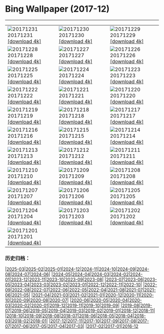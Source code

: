 # Bing Wallpaper (2017-12)
**************

<table><tr><td><img class="wallpaper" src="https://www.bing.com/az/hprichbg/rb/RosehipRobin_ZH-CN10943133314_1920x1080.jpg" alt="20171231"> 20171231 <a href="https://www.bing.com/az/hprichbg/rb/RosehipRobin_ZH-CN10943133314_UHD.jpg">[download 4k]</a></td><td><img class="wallpaper" src="https://www.bing.com/az/hprichbg/rb/NordketteNYE_ZH-CN12614598789_1920x1080.jpg" alt="20171230"> 20171230 <a href="https://www.bing.com/az/hprichbg/rb/NordketteNYE_ZH-CN12614598789_UHD.jpg">[download 4k]</a></td><td><img class="wallpaper" src="https://www.bing.com/az/hprichbg/rb/UKThamesBarrier_ZH-CN7996034899_1920x1080.jpg" alt="20171229"> 20171229 <a href="https://www.bing.com/az/hprichbg/rb/UKThamesBarrier_ZH-CN7996034899_UHD.jpg">[download 4k]</a></td></tr><tr><td><img class="wallpaper" src="https://www.bing.com/az/hprichbg/rb/PineZion_ZH-CN13789067332_1920x1080.jpg" alt="20171228"> 20171228 <a href="https://www.bing.com/az/hprichbg/rb/PineZion_ZH-CN13789067332_UHD.jpg">[download 4k]</a></td><td><img class="wallpaper" src="https://www.bing.com/az/hprichbg/rb/HawaiiGST_ZH-CN13537794612_1920x1080.jpg" alt="20171227"> 20171227 <a href="https://www.bing.com/az/hprichbg/rb/HawaiiGST_ZH-CN13537794612_UHD.jpg">[download 4k]</a></td><td><img class="wallpaper" src="https://www.bing.com/az/hprichbg/rb/CPNYSnow_ZH-CN13335620157_1920x1080.jpg" alt="20171226"> 20171226 <a href="https://www.bing.com/az/hprichbg/rb/CPNYSnow_ZH-CN13335620157_UHD.jpg">[download 4k]</a></td></tr><tr><td><img class="wallpaper" src="https://www.bing.com/az/hprichbg/rb/GlisGlis_ZH-CN12580308968_1920x1080.jpg" alt="20171225"> 20171225 <a href="https://www.bing.com/az/hprichbg/rb/GlisGlis_ZH-CN12580308968_UHD.jpg">[download 4k]</a></td><td><img class="wallpaper" src="https://www.bing.com/az/hprichbg/rb/LaplandAurora_ZH-CN13018939166_1920x1080.jpg" alt="20171224"> 20171224 <a href="https://www.bing.com/az/hprichbg/rb/LaplandAurora_ZH-CN13018939166_UHD.jpg">[download 4k]</a></td><td><img class="wallpaper" src="https://www.bing.com/az/hprichbg/rb/NorthPole_ZH-CN14730815128_1920x1080.jpg" alt="20171223"> 20171223 <a href="https://www.bing.com/az/hprichbg/rb/NorthPole_ZH-CN14730815128_UHD.jpg">[download 4k]</a></td></tr><tr><td><img class="wallpaper" src="https://www.bing.com/az/hprichbg/rb/SFSantaCon_ZH-CN11213292356_1920x1080.jpg" alt="20171222"> 20171222 <a href="https://www.bing.com/az/hprichbg/rb/SFSantaCon_ZH-CN11213292356_UHD.jpg">[download 4k]</a></td><td><img class="wallpaper" src="https://www.bing.com/az/hprichbg/rb/Wintersolstice1222_ZH-CN10807868228_1920x1080.jpg" alt="20171221"> 20171221 <a href="https://www.bing.com/az/hprichbg/rb/Wintersolstice1222_ZH-CN10807868228_UHD.jpg">[download 4k]</a></td><td><img class="wallpaper" src="https://www.bing.com/az/hprichbg/rb/SolsticeSquirrel_ZH-CN6551849968_1920x1080.jpg" alt="20171220"> 20171220 <a href="https://www.bing.com/az/hprichbg/rb/SolsticeSquirrel_ZH-CN6551849968_UHD.jpg">[download 4k]</a></td></tr><tr><td><img class="wallpaper" src="https://www.bing.com/az/hprichbg/rb/PowysCounty_ZH-CN11115693548_1920x1080.jpg" alt="20171219"> 20171219 <a href="https://www.bing.com/az/hprichbg/rb/PowysCounty_ZH-CN11115693548_UHD.jpg">[download 4k]</a></td><td><img class="wallpaper" src="https://www.bing.com/az/hprichbg/rb/ReindeerLichen_ZH-CN9944307835_1920x1080.jpg" alt="20171218"> 20171218 <a href="https://www.bing.com/az/hprichbg/rb/ReindeerLichen_ZH-CN9944307835_UHD.jpg">[download 4k]</a></td><td><img class="wallpaper" src="https://www.bing.com/az/hprichbg/rb/Snowflake_ZH-CN7496591838_1920x1080.jpg" alt="20171217"> 20171217 <a href="https://www.bing.com/az/hprichbg/rb/Snowflake_ZH-CN7496591838_UHD.jpg">[download 4k]</a></td></tr><tr><td><img class="wallpaper" src="https://www.bing.com/az/hprichbg/rb/MGRBerlin_ZH-CN6734108494_1920x1080.jpg" alt="20171216"> 20171216 <a href="https://www.bing.com/az/hprichbg/rb/MGRBerlin_ZH-CN6734108494_UHD.jpg">[download 4k]</a></td><td><img class="wallpaper" src="https://www.bing.com/az/hprichbg/rb/TamarackCones_ZH-CN11326400685_1920x1080.jpg" alt="20171215"> 20171215 <a href="https://www.bing.com/az/hprichbg/rb/TamarackCones_ZH-CN11326400685_UHD.jpg">[download 4k]</a></td><td><img class="wallpaper" src="https://www.bing.com/az/hprichbg/rb/SeychellesCCSS_ZH-CN9574865698_1920x1080.jpg" alt="20171214"> 20171214 <a href="https://www.bing.com/az/hprichbg/rb/SeychellesCCSS_ZH-CN9574865698_UHD.jpg">[download 4k]</a></td></tr><tr><td><img class="wallpaper" src="https://www.bing.com/az/hprichbg/rb/PlutoNorthPole_ZH-CN12213356975_1920x1080.jpg" alt="20171213"> 20171213 <a href="https://www.bing.com/az/hprichbg/rb/PlutoNorthPole_ZH-CN12213356975_UHD.jpg">[download 4k]</a></td><td><img class="wallpaper" src="https://www.bing.com/az/hprichbg/rb/Freudenberg_ZH-CN10942614197_1920x1080.jpg" alt="20171212"> 20171212 <a href="https://www.bing.com/az/hprichbg/rb/Freudenberg_ZH-CN10942614197_UHD.jpg">[download 4k]</a></td><td><img class="wallpaper" src="https://www.bing.com/az/hprichbg/rb/Gnomes_ZH-CN14028221582_1920x1080.jpg" alt="20171211"> 20171211 <a href="https://www.bing.com/az/hprichbg/rb/Gnomes_ZH-CN14028221582_UHD.jpg">[download 4k]</a></td></tr><tr><td><img class="wallpaper" src="https://www.bing.com/az/hprichbg/rb/Jangothang_ZH-CN12592369551_1920x1080.jpg" alt="20171210"> 20171210 <a href="https://www.bing.com/az/hprichbg/rb/Jangothang_ZH-CN12592369551_UHD.jpg">[download 4k]</a></td><td><img class="wallpaper" src="https://www.bing.com/az/hprichbg/rb/SiberianJay_ZH-CN8167378429_1920x1080.jpg" alt="20171209"> 20171209 <a href="https://www.bing.com/az/hprichbg/rb/SiberianJay_ZH-CN8167378429_UHD.jpg">[download 4k]</a></td><td><img class="wallpaper" src="https://www.bing.com/az/hprichbg/rb/FlightFest_ZH-CN9045713592_1920x1080.jpg" alt="20171208"> 20171208 <a href="https://www.bing.com/az/hprichbg/rb/FlightFest_ZH-CN9045713592_UHD.jpg">[download 4k]</a></td></tr><tr><td><img class="wallpaper" src="https://www.bing.com/az/hprichbg/rb/SibeliusMonument_ZH-CN8903164725_1920x1080.jpg" alt="20171207"> 20171207 <a href="https://www.bing.com/az/hprichbg/rb/SibeliusMonument_ZH-CN8903164725_UHD.jpg">[download 4k]</a></td><td><img class="wallpaper" src="https://www.bing.com/az/hprichbg/rb/Snow_ZH-CN11178898651_1920x1080.jpg" alt="20171206"> 20171206 <a href="https://www.bing.com/az/hprichbg/rb/Snow_ZH-CN11178898651_UHD.jpg">[download 4k]</a></td><td><img class="wallpaper" src="https://www.bing.com/az/hprichbg/rb/MatusevichGlacier_ZH-CN13151914775_1920x1080.jpg" alt="20171205"> 20171205 <a href="https://www.bing.com/az/hprichbg/rb/MatusevichGlacier_ZH-CN13151914775_UHD.jpg">[download 4k]</a></td></tr><tr><td><img class="wallpaper" src="https://www.bing.com/az/hprichbg/rb/AberystwythSeafront_ZH-CN9542789062_1920x1080.jpg" alt="20171204"> 20171204 <a href="https://www.bing.com/az/hprichbg/rb/AberystwythSeafront_ZH-CN9542789062_UHD.jpg">[download 4k]</a></td><td><img class="wallpaper" src="https://www.bing.com/az/hprichbg/rb/Motherboard_ZH-CN12819254349_1920x1080.jpg" alt="20171203"> 20171203 <a href="https://www.bing.com/az/hprichbg/rb/Motherboard_ZH-CN12819254349_UHD.jpg">[download 4k]</a></td><td><img class="wallpaper" src="https://www.bing.com/az/hprichbg/rb/SchwetzingenAerial_ZH-CN11628382780_1920x1080.jpg" alt="20171202"> 20171202 <a href="https://www.bing.com/az/hprichbg/rb/SchwetzingenAerial_ZH-CN11628382780_UHD.jpg">[download 4k]</a></td></tr><tr><td><img class="wallpaper" src="https://www.bing.com/az/hprichbg/rb/PotashPonds_ZH-CN13213047688_1920x1080.jpg" alt="20171201"> 20171201 <a href="https://www.bing.com/az/hprichbg/rb/PotashPonds_ZH-CN13213047688_UHD.jpg">[download 4k]</a></td><td></td><td></td></tr></table>

### 历史归档：

|[2025-03](/../2025-03/2025-03.md)|[2025-02](/../2025-02/2025-02.md)|[2025-01](/../2025-01/2025-01.md)|[2024-12](/../2024-12/2024-12.md)|[2024-11](/../2024-11/2024-11.md)|[2024-10](/../2024-10/2024-10.md)|[2024-09](/../2024-09/2024-09.md)|[2024-08](/../2024-08/2024-08.md)|[2024-07](/../2024-07/2024-07.md)|[2024-06](/../2024-06/2024-06.md)|
|[2024-05](/../2024-05/2024-05.md)|[2024-04](/../2024-04/2024-04.md)|[2024-03](/../2024-03/2024-03.md)|[2024-02](/../2024-02/2024-02.md)|[2024-01](/../2024-01/2024-01.md)|[2023-12](/../2023-12/2023-12.md)|[2023-11](/../2023-11/2023-11.md)|[2023-10](/../2023-10/2023-10.md)|[2023-09](/../2023-09/2023-09.md)|[2023-08](/../2023-08/2023-08.md)|
|[2023-07](/../2023-07/2023-07.md)|[2023-06](/../2023-06/2023-06.md)|[2023-05](/../2023-05/2023-05.md)|[2023-04](/../2023-04/2023-04.md)|[2023-03](/../2023-03/2023-03.md)|[2023-02](/../2023-02/2023-02.md)|[2023-01](/../2023-01/2023-01.md)|[2022-12](/../2022-12/2022-12.md)|[2022-11](/../2022-11/2022-11.md)|[2022-10](/../2022-10/2022-10.md)|
|[2022-09](/../2022-09/2022-09.md)|[2022-08](/../2022-08/2022-08.md)|[2022-07](/../2022-07/2022-07.md)|[2022-06](/../2022-06/2022-06.md)|[2022-05](/../2022-05/2022-05.md)|[2022-04](/../2022-04/2022-04.md)|[2021-08](/../2021-08/2021-08.md)|[2021-07](/../2021-07/2021-07.md)|[2021-06](/../2021-06/2021-06.md)|[2021-05](/../2021-05/2021-05.md)|
|[2021-04](/../2021-04/2021-04.md)|[2021-03](/../2021-03/2021-03.md)|[2021-02](/../2021-02/2021-02.md)|[2021-01](/../2021-01/2021-01.md)|[2020-12](/../2020-12/2020-12.md)|[2020-11](/../2020-11/2020-11.md)|[2020-10](/../2020-10/2020-10.md)|[2020-09](/../2020-09/2020-09.md)|[2020-08](/../2020-08/2020-08.md)|[2020-07](/../2020-07/2020-07.md)|
|[2020-06](/../2020-06/2020-06.md)|[2020-05](/../2020-05/2020-05.md)|[2020-04](/../2020-04/2020-04.md)|[2020-03](/../2020-03/2020-03.md)|[2020-02](/../2020-02/2020-02.md)|[2020-01](/../2020-01/2020-01.md)|[2019-12](/../2019-12/2019-12.md)|[2019-11](/../2019-11/2019-11.md)|[2019-10](/../2019-10/2019-10.md)|[2019-09](/../2019-09/2019-09.md)|
|[2019-08](/../2019-08/2019-08.md)|[2019-07](/../2019-07/2019-07.md)|[2019-06](/../2019-06/2019-06.md)|[2019-05](/../2019-05/2019-05.md)|[2019-04](/../2019-04/2019-04.md)|[2019-03](/../2019-03/2019-03.md)|[2019-02](/../2019-02/2019-02.md)|[2019-01](/../2019-01/2019-01.md)|[2018-12](/../2018-12/2018-12.md)|[2018-11](/../2018-11/2018-11.md)|
|[2018-10](/../2018-10/2018-10.md)|[2018-09](/../2018-09/2018-09.md)|[2018-08](/../2018-08/2018-08.md)|[2018-07](/../2018-07/2018-07.md)|[2018-06](/../2018-06/2018-06.md)|[2018-05](/../2018-05/2018-05.md)|[2018-04](/../2018-04/2018-04.md)|[2018-03](/../2018-03/2018-03.md)|[2018-02](/../2018-02/2018-02.md)|[2018-01](/../2018-01/2018-01.md)|
|[2017-12](/2017-12.md)|[2017-11](/../2017-11/2017-11.md)|[2017-10](/../2017-10/2017-10.md)|[2017-09](/../2017-09/2017-09.md)|[2017-08](/../2017-08/2017-08.md)|[2017-07](/../2017-07/2017-07.md)|[2017-06](/../2017-06/2017-06.md)|[2017-05](/../2017-05/2017-05.md)|[2017-04](/../2017-04/2017-04.md)|[2017-03](/../2017-03/2017-03.md)|
|[2017-02](/../2017-02/2017-02.md)|[2017-01](/../2017-01/2017-01.md)|[2016-12](/../2016-12/2016-12.md)